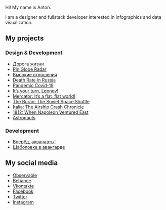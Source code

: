 Hi! My name is Anton.

I am a designer and fullstack developer interested in infographics and data visualization.

## My projects

### Design & Development
- [Дорога жизни](https://spec.tass.ru/doroga)
- [Pin Globe Radar](https://mizinov.pro/pinglobe)
- [Высокие отношения](https://spec.tass.ru/vysotki-moskvy)
- [Death Rate in Russia](https://mizinov.pro/deaths-in-russia/en/)
- [Pandemic Covid-19](https://mizinov.pro/covid/en/)
- [It’s your turn, Leonov!](https://leonov-in-space.tass.com/)
- [Mercator: It’s a flat, flat world!](https://mercator.tass.com/)
- [The Buran: The Soviet Space Shuttle](https://buran.tass.com/)
- [Italia: The Airship Crash Chronicle](https://italia.tass.com/)
- [1812: When Napoleon Ventured East](https://1812.tass.ru/en)
- [Astronauts](https://spacemen.tass.ru/en)

### Development
- [Вперёд, акванавты!](https://spec.tass.ru/podvodnye-doma)
- [Шаболовка в авангарде](https://spec.tass.ru/avangard-na-shabolovke)

## My social media
- [Observable](https://observablehq.com/@mizinov?tab=notebooks)
- [Behance](https://www.behance.net/quillcraft)
- [Vkontakte](https://vk.com/quillcraft)
- [Facebook](https://www.facebook.com/anton.mizinov)
- [Twitter](https://twitter.com/anton_mizinov)
- [Instagram](https://www.instagram.com/quillcraft)
